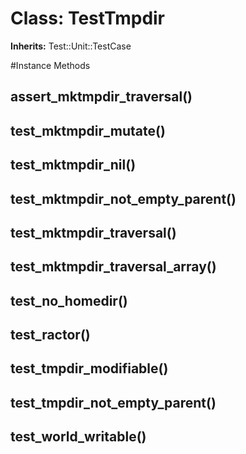 # Class: TestTmpdir
**Inherits:** Test::Unit::TestCase
    




#Instance Methods
## assert_mktmpdir_traversal() [](#method-i-assert_mktmpdir_traversal)

## test_mktmpdir_mutate() [](#method-i-test_mktmpdir_mutate)

## test_mktmpdir_nil() [](#method-i-test_mktmpdir_nil)

## test_mktmpdir_not_empty_parent() [](#method-i-test_mktmpdir_not_empty_parent)

## test_mktmpdir_traversal() [](#method-i-test_mktmpdir_traversal)

## test_mktmpdir_traversal_array() [](#method-i-test_mktmpdir_traversal_array)

## test_no_homedir() [](#method-i-test_no_homedir)

## test_ractor() [](#method-i-test_ractor)

## test_tmpdir_modifiable() [](#method-i-test_tmpdir_modifiable)

## test_tmpdir_not_empty_parent() [](#method-i-test_tmpdir_not_empty_parent)

## test_world_writable() [](#method-i-test_world_writable)

